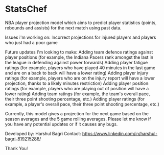 # StatsChef
NBA player projection model which aims to predict player statistics (points, rebounds and assists) for the next match using past data.

Issues i'm working on:
    Incorrect projections for injured players and players who just had a poor game

Future updates I'm looking to make:
    Adding team defence ratings against player positions (for example, the Indiana Pacers rank amongst the last in the league in defending against power forwards)
    Adding player fatigue ratings (for example, players who have played 40 minutes in the last game and are on a back to back will have a lower rating)
    Adding player injury ratings (for example, players who are on the injury report will have a lower projection, thanks to a likely minutes restriction)
    Adding player position ratings (for example, players who are playing out of position will have a lower rating)
    Adding team ratings (for example, the team's overall pace, their three point shooting percentage, etc.)
    Adding player ratings (for example, a player's overall pace, their three point shooting percentage, etc.) 

Currently, this model gives a projection for the next game based on the season averages and the 5 game rolling averages. 
Please let me know if you have any potential updates or if it causes any bugs.

Developed by: Harshul Bagri
Contact: https://www.linkedin.com/in/harshul-bagri-819215288/

Thank You!